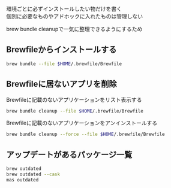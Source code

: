 環境ごとに必ずインストールしたい物だけを書く  
個別に必要なものやアドホックに入れたものは管理しない  

brew bundle cleanupで一気に整理できるようにするため

## Brewfileからインストールする
```zsh
brew bundle --file $HOME/.brewfile/Brewfile
```

## Brewfileに居ないアプリを削除
Brewfileに記載のないアプリケーションをリスト表示する
```zsh
brew bundle cleanup --file $HOME/.brewfile/Brewfile
```
Brewfileに記載のないアプリケーションをアンインストールする
```zsh
brew bundle cleanup --force --file $HOME/.brewfile/Brewfile
```

## アップデートがあるパッケージ一覧
```zsh
brew outdated
brew outdated --cask
mas outdated
```